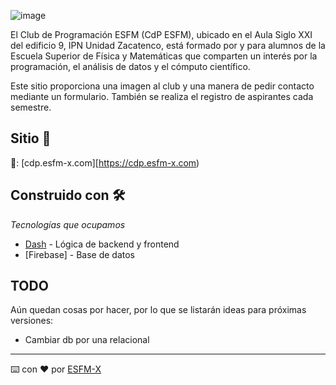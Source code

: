 ![image](https://user-images.githubusercontent.com/86858923/124341608-2f8e8480-db83-11eb-8ea3-c5ea8af68e06.png)

El Club de Programación ESFM (CdP ESFM), ubicado en el Aula Siglo XXI del edificio 9, IPN Unidad Zacatenco, está formado por y para alumnos de la Escuela Superior de Física y Matemáticas que comparten un interés por la programación, el análisis de datos y el cómputo científico.

Este sitio proporciona una imagen al club y una manera de pedir contacto mediante un formulario. También se realiza el registro de aspirantes cada semestre.

## Sitio 🚀

🔗: [cdp.esfm-x.com][https://cdp.esfm-x.com)


## Construido con 🛠️

_Tecnologías que ocupamos_

* [Dash](https://dash.plotly.com) - Lógica de backend y frontend
* [Firebase] - Base de datos

## TODO

Aún quedan cosas por hacer, por lo que se listarán ideas para próximas versiones:

* Cambiar db por una relacional

---
⌨️ con ❤️ por [ESFM-X](https://esfm-x.com)
